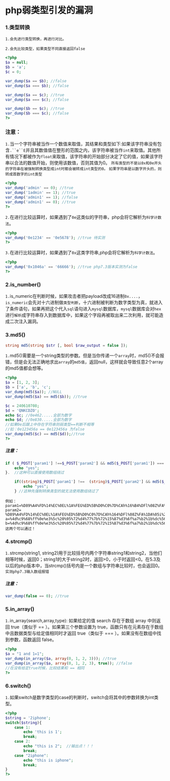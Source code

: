 # php弱类型引发的漏洞


### 1.类型转换
    1.会先进行类型转换，再进行对比。
    
    2.会先比较类型，如果类型不同直接返回false
```php
<?php
$a = null;
$b = 'a';
$c = 0;

var_dump($a == $b); //false
var_dump($a === $b); //false

var_dump($a == $c); //true
var_dump($a === $c); //false

var_dump($b == $c); //true
var_dump($b === $c); //false
?>
```

### 注意：

`1.`当一个字符串被当作一个数值来取值，其结果和类型如下:如果该字符串没有包含`.``e``E`并且其数值值在整形的范围之内，该字符串被当作`int`来取值。其他所有情况下都被作为`float`来取值，该字符串的开始部分决定了它的值，如果该字符串以合法的数值开始，则使用该数值，否则其值为0。
`所有类型的不是以0x和0e开头的字符串在被强制转换类型成int时都会被转成int类型的0。`
`如果字符串是以数字开头的，则转成首数字的int类型`
```php
<?php
var_dump('admin' == 0); //true
var_dump('1admin' == 1); //true
var_dump('admin1' == 1); //false
var_dump('admin1' == 0); //true
?>
```
`2.`在进行比较运算时，如果遇到了`0e`这类似的字符串，php会将它解析为`科学计数法`。
```php
<?php
var_dump('0e1234' == '0e5678'); //true 待实测
?>
```
`3.`在进行比较运算时，如果遇到了`0x`这类字符串,php会将它解析为`科学计数法`。
```php
<?php
var_dump('0x1046a' == '66666'); //true php7.3版本实测为false
?>
```

### 2.is_number()
`1.`is_numeric在判断时候，如果攻击者把payload改成16进制`0x....`，`is_numeric`会先对十六进制做`类型判断`，十六进制被判断为数字类型为真，就进入了条件语句，如果再把这个代入`sql`语句进入`mysql`数据库，`mysql`数据库会对`hex`进行`解析`成字符串存入到数据库中，如果这个字段再被取出来二次利用，就可能造成二次注入漏洞。

### 3.md5()
```php
string md5(string $str [, bool $raw_output = false ]);
```
`1.`md5()需要是一个string类型的参数。但是当你传递一个`array`时，md5()不会报错，但是会无法正确地求出`array`的`md5值`，返回null，这样就会导致任意2个array的md5值都会想等。
```php
<?php
$a = [1, 2, 3];
$b = ['a', 'b', 'c';
var_dump(md5($a)); //NULL
var_dump(md5($a) == md5($b)); //true

$c = 240610708;
$d = 'QNKCDZO';
echo $c; //0e462.....全部为数字
echo $d; //0e830.....全部为数字
//如果0e后跟上中存在字符串则弱类型==判断不相等
//如：0e123456a == 0e123456a 为false
var_dump(md5($c) == md5($d));//true
?>
```
##### 注意：
```php
if ( $_POST['param1'] !==$_POST['param2'] && md5($_POST['param1']) === md5($_POST['param2'])){
    echo "yes";
}.  //这种可以直接使用数组绕过
```
```php
    if((string)$_POST['param1'] !==  (string)$_POST['param2'] && md5($_POST['param1']) === md5($_POST['param2'])){
        echo "yes";
    } //这种先强制转换类型的就无法使用数组绕过了
```
    例如：
    param1=%D89%A4%FD%14%EC%0EL%1A%FEG%ED%5B%D0%C0%7D%CAh%16%B4%DFl%08Z%FA%1DA%05i%29%C4%FF%80%11%14%E8jk5%0DK%DAa%FC%2B%DC%9F%95ab%D2%09P%A1%5D%12%3B%1ETZ%AA%92%16y%29%CC%7DV%3A%FF%B8e%7FK%D6%CD%1D%DF/a%DE%27%29%EF%08%FC%C0%15%D1%1B%14%C1LYy%B2%F9%88%DF%E2%5B%9E%7D%04c%B1%B0%AFj%1E%7Ch%B0%96%A7%E5U%EBn1q%CA%D0%8B%C7%1BSP
    param2= %D89%A4%FD%14%EC%0EL%1A%FEG%ED%5B%D0%C0%7D%CAh%164%DFl%08Z%FA%1DA%05i%29%C4%FF%80%11%14%E8jk5%0DK%DAa%FC%2B%5C%A0%95ab%D2%09P%A1%5D%12%3B%1ET%DA%AA%92%16y%29%CC%7DV%3A%FF%B8e%7FK%D6%CD%1D%DF/a%DE%27%29o%08%FC%C0%15%D1%1B%14%C1LYy%B2%F9%88%DF%E2%5B%9E%7D%04c%B1%B0%AFj%9E%7Bh%B0%96%A7%E5U%EBn1q%CA%D0%0B%C7%1BSP
    a=%4d%c9%68%ff%0e%e3%5c%20%95%72%d4%77%7b%72%15%87%d3%6f%a7%b2%1b%dc%56%b7%4a%3d%c0%78%3e%7b%95%18%af%bf%a2%00%a8%28%4b%f3%6e%8e%4b%55%b3%5f%42%75%93%d8%49%67%6d%a0%d1%55%5d%83%60%fb%5f%07%fe%a2
    b=%4d%c9%68%ff%0e%e3%5c%20%95%72%d4%77%7b%72%15%87%d3%6f%a7%b2%1b%dc%56%b7%4a%3d%c0%78%3e%7b%95%18%af%bf%a2%02%a8%28%4b%f3%6e%8e%4b%55%b3%5f%42%75%93%d8%49%67%6d%a0%d1%d5%5d%83%60%fb%5f%07%fe%a2
    这两个可以通过！

### 4.strcmp()
`1.`strcmp(string1, string2)用于比较括号内两个字符串string1和string2，当他们相等时候，返回0；string1的大于string2时，返回>0，小于时返回<0。在5.3及以后的php版本中，当strcmp()括号内是一个数组与字符串比较时，也会返回0。 `实测php7.3输入数组报错`
##### 注意：
```php
var_dump(false == 0); //true
```

### 5.in_array()
`1.`in_array(search,array,type): 如果给定的值 search 存在于数组 array 中则返回 true（类似于 == ）。如果第三个参数设置为 true，函数只有在元素存在于数组中且数据类型与给定值相同时才返回 true（类似于 === ）。如果没有在数组中找到参数，函数返回 false。
```php
<?php
$a = "1 and 1=1";
var_dump(in_array($a, array(0, 1, 2, 3))); //true
var_dump(in_array($a, array(0, 1, 2, 3), true)); //false
//在没有给定true时候，比较结果和 == 相同
?>
```

### 6.switch()
`1.`如果switch是数字类型的case的判断时，switch会将其中的参数转换为int类型。
```php
<?php
$string = '2iphone';
switch($string){
    case 1:
        echo 'this is 1';
        break;
    case 2:
        echo "this is 2";  //输出点！！！
        break;
    case "2iphone":
        echo "this is iphone";
        break;
}
?>
```


